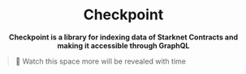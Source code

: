 <div align="center">
    <h1>Checkpoint</h1>
    <strong>Checkpoint is a library for indexing data of Starknet Contracts and making it accessible through GraphQL</strong>
</div>

> 👀 Watch this space more will be revealed with time

